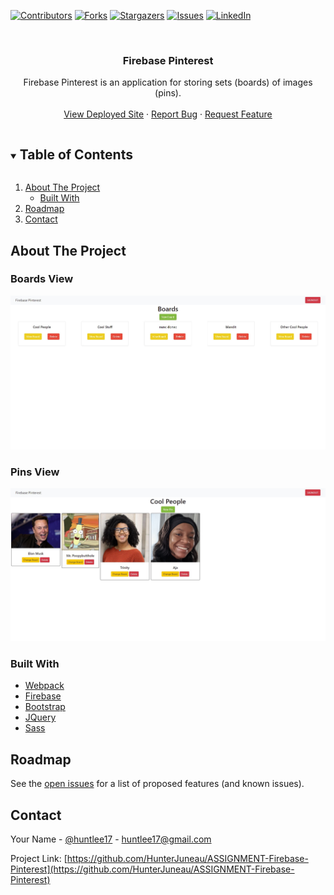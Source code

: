 [![Contributors][contributors-shield]][contributors-url]
[![Forks][forks-shield]][forks-url]
[![Stargazers][stars-shield]][stars-url]
[![Issues][issues-shield]][issues-url]
[![LinkedIn][linkedin-shield]][linkedin-url]



<!-- PROJECT LOGO -->
<br />
<p align="center">
  <h3 align="center">Firebase Pinterest</h3>

  <p align="center">
    Firebase Pinterest is an application for storing sets (boards) of images (pins).
    <br />
    <br />
    <a href="https://hj-firebase-pinterest.netlify.app/">View Deployed Site</a>
    ·
    <a href="https://github.com/HunterJuneau/ASSIGNMENT-Firebase-Pinterest/issues">Report Bug</a>
    ·
    <a href="https://github.com/HunterJuneau/ASSIGNMENT-Firebase-Pinterest/issues">Request Feature</a>
  </p>
</p>



<!-- TABLE OF CONTENTS -->
<details open="open">
  <summary><h2 style="display: inline-block">Table of Contents</h2></summary>
  <ol>
    <li>
      <a href="#about-the-project">About The Project</a>
      <ul>
        <li><a href="#built-with">Built With</a></li>
      </ul>
    </li>
    <li><a href="#roadmap">Roadmap</a></li>
    <li><a href="#contact">Contact</a></li>
  </ol>
</details>



<!-- ABOUT THE PROJECT -->
## About The Project

### Boards View
![Boards Screenshot](./documentation/boards_screenshot.jpg)

### Pins View
![Pins Screenshot](./documentation/pins_screenshot.jpg)


### Built With

* [Webpack](https://webpack.js.org/)
* [Firebase](https://firebase.google.com/)
* [Bootstrap](https://getbootstrap.com/)
* [JQuery](https://jquery.com/)
* [Sass](https://sass-lang.com/)



<!-- ROADMAP -->
## Roadmap

See the [open issues](https://github.com/HunterJuneau/ASSIGNMENT-Firebase-Pinterest/issues) for a list of proposed features (and known issues).



<!-- CONTACT -->
## Contact

Your Name - [@huntlee17](https://twitter.com/huntlee17) - huntlee17@gmail.com

Project Link: [https://github.com/HunterJuneau/ASSIGNMENT-Firebase-Pinterest](https://github.com/HunterJuneau/ASSIGNMENT-Firebase-Pinterest)





<!-- MARKDOWN LINKS & IMAGES -->
[contributors-shield]: https://img.shields.io/github/contributors/HunterJuneau/repo.svg?style=for-the-badge
[contributors-url]: https://github.com/HunterJuneau/repo/graphs/contributors
[forks-shield]: https://img.shields.io/github/forks/HunterJuneau/repo.svg?style=for-the-badge
[forks-url]: https://github.com/HunterJuneau/repo/network/members
[stars-shield]: https://img.shields.io/github/stars/HunterJuneau/repo.svg?style=for-the-badge
[stars-url]: https://github.com/HunterJuneau/repo/stargazers
[issues-shield]: https://img.shields.io/github/issues/HunterJuneau/repo.svg?style=for-the-badge
[issues-url]: https://github.com/HunterJuneau/repo/issues
[linkedin-shield]: https://img.shields.io/badge/-LinkedIn-black.svg?style=for-the-badge&logo=linkedin&colorB=555
[linkedin-url]: https://linkedin.com/in/HunterJuneau
